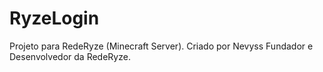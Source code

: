 # RyzeLogin

Projeto para RedeRyze (Minecraft Server).
Criado por Nevyss Fundador e Desenvolvedor da RedeRyze.
